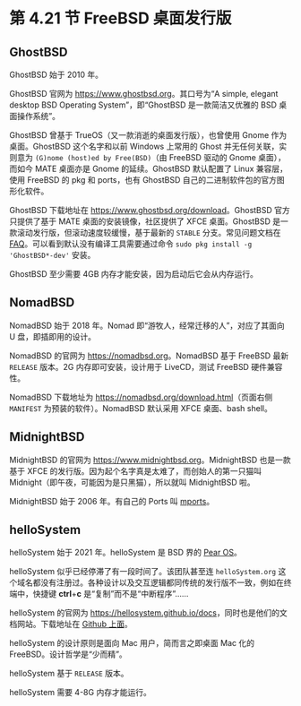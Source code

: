 # 第 4.21 节 FreeBSD 桌面发行版

## GhostBSD

GhostBSD 始于 2010 年。

GhostBSD 官网为 <https://www.ghostbsd.org>。其口号为“A simple, elegant desktop BSD Operating System”，即“GhostBSD 是一款简洁又优雅的 BSD 桌面操作系统”。

GhostBSD 曾基于 TrueOS（又一款消逝的桌面发行版），也曾使用 Gnome 作为桌面。GhostBSD 这个名字和以前 Windows 上常用的 Ghost 并无任何关联，实则意为 `(G)nome (host)ed by Free(BSD)`（由 FreeBSD 驱动的 Gnome 桌面），而如今 MATE 桌面亦是 Gnome 的延续。GhostBSD 默认配置了 Linux 兼容层，使用 FreeBSD 的 pkg 和 ports，也有 GhostBSD 自己的二进制软件包的官方图形化软件。

GhostBSD 下载地址在 <https://www.ghostbsd.org/download>。GhostBSD 官方只提供了基于 MATE 桌面的安装镜像，社区提供了 XFCE 桌面。GhostBSD 是一款滚动发行版，但滚动速度较缓慢，基于最新的 `STABLE` 分支。常见问题文档在 [FAQ](https://ghostbsd-documentation-portal.readthedocs.io/en/latest/user/FAQ.html)。可以看到默认没有编译工具需要通过命令 `sudo pkg install -g 'GhostBSD*-dev'` 安装。

GhostBSD 至少需要 4GB 内存才能安装，因为启动后它会从内存运行。


## NomadBSD

NomadBSD 始于 2018 年。Nomad 即“游牧人，经常迁移的人”，对应了其面向 U 盘，即插即用的设计。

NomadBSD 的官网为 <https://nomadbsd.org>。NomadBSD 基于 FreeBSD 最新 `RELEASE` 版本。2G 内存即可安装，设计用于 LiveCD，测试 FreeBSD 硬件兼容性。

NomadBSD 下载地址为 <https://nomadbsd.org/download.html>（页面右侧 	`MANIFEST` 为预装的软件）。NomadBSD 默认采用 XFCE 桌面、bash shell。

## MidnightBSD

MidnightBSD 的官网为 <https://www.midnightbsd.org>。MidnightBSD 也是一款基于 XFCE 的发行版。因为起个名字真是太难了，而创始人的第一只猫叫 Midnight（即午夜，可能因为是只黑猫），所以就叫 MidnightBSD 啦。

MidnightBSD 始于 2006 年。有自己的 Ports 叫 [mports](https://www.midnightbsd.org/documentation/mports/index.html)。

## helloSystem

helloSystem 始于 2021 年。helloSystem 是 BSD 界的 [Pear OS](https://pearos.xyz)。

helloSystem 似乎已经停滞了有一段时间了。该团队甚至连 `helloSystem.org` 这个域名都没有注册过。各种设计以及交互逻辑都同传统的发行版不一致，例如在终端中，快捷键 **ctrl**+**c** 是“复制”而不是“中断程序”……

helloSystem 的官网为 <https://hellosystem.github.io/docs>，同时也是他们的文档网站。下载地址在 [Github 上面](https://github.com/helloSystem/ISO/releases)。

helloSystem 的设计原则是面向 Mac 用户，简而言之即桌面 Mac 化的 FreeBSD。设计哲学是“少而精”。

helloSystem 基于 `RELEASE` 版本。

helloSystem 需要 4-8G 内存才能运行。